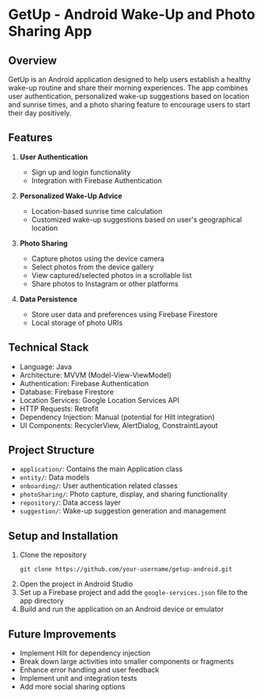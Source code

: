 # GetUp - Android Wake-Up and Photo Sharing App

## Overview

GetUp is an Android application designed to help users establish a healthy wake-up routine and share their morning experiences. The app combines user authentication, personalized wake-up suggestions based on location and sunrise times, and a photo sharing feature to encourage users to start their day positively.

## Features

1. **User Authentication**
   - Sign up and login functionality
   - Integration with Firebase Authentication

2. **Personalized Wake-Up Advice**
   - Location-based sunrise time calculation
   - Customized wake-up suggestions based on user's geographical location

3. **Photo Sharing**
   - Capture photos using the device camera
   - Select photos from the device gallery
   - View captured/selected photos in a scrollable list
   - Share photos to Instagram or other platforms

4. **Data Persistence**
   - Store user data and preferences using Firebase Firestore
   - Local storage of photo URIs

## Technical Stack

- Language: Java
- Architecture: MVVM (Model-View-ViewModel)
- Authentication: Firebase Authentication
- Database: Firebase Firestore
- Location Services: Google Location Services API
- HTTP Requests: Retrofit
- Dependency Injection: Manual (potential for Hilt integration)
- UI Components: RecyclerView, AlertDialog, ConstraintLayout

## Project Structure

- `application/`: Contains the main Application class
- `entity/`: Data models
- `onboarding/`: User authentication related classes
- `photoSharing/`: Photo capture, display, and sharing functionality
- `repository/`: Data access layer
- `suggestion/`: Wake-up suggestion generation and management

## Setup and Installation

1. Clone the repository
   ```
   git clone https://github.com/your-username/getup-android.git
   ```
2. Open the project in Android Studio
3. Set up a Firebase project and add the `google-services.json` file to the app directory
4. Build and run the application on an Android device or emulator

## Future Improvements

- Implement Hilt for dependency injection
- Break down large activities into smaller components or fragments
- Enhance error handling and user feedback
- Implement unit and integration tests
- Add more social sharing options
